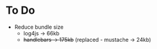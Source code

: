 # To Do
- Reduce bundle size
    - log4js -> 66kb
    - ~~handlebars -> 175kb~~ (replaced - mustache -> 24kb)
